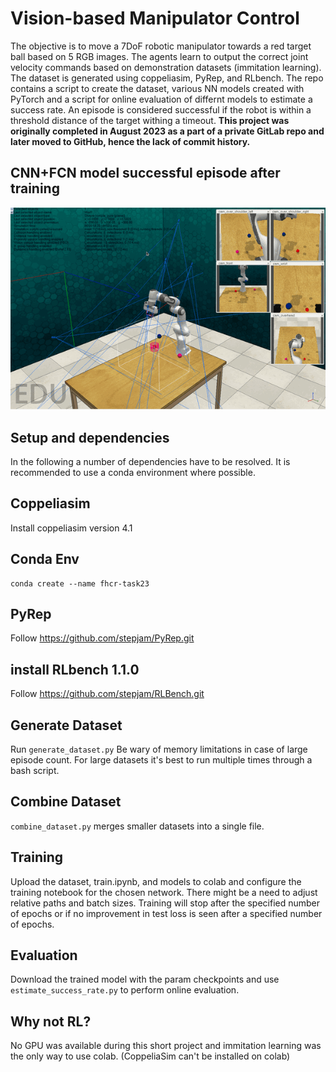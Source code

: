 # Vision-based Manipulator Control
The objective is to move a 7DoF robotic manipulator towards a red target ball based on 5 RGB images. The agents learn to output the correct joint velocity commands based on demonstration datasets (immitation learning). The dataset is generated using coppeliasim, PyRep, and RLbench. The repo contains a script to create the dataset, various NN models created with PyTorch and a script for online evaluation of differnt models to estimate a success rate. An episode is considered successful if the robot is within a threshold distance of the target withing a timeout. **This project was originally completed in August 2023 as a part of a private GitLab repo and later moved to GitHub, hence the lack of commit history.**

## CNN+FCN model successful episode after training
![](videos/success.gif)

## Setup and dependencies
In the following a number of dependencies have to be resolved. It is recommended to use a conda environment where possible.

## Coppeliasim
Install coppeliasim version 4.1

## Conda Env
```
conda create --name fhcr-task23
```
## PyRep
Follow https://github.com/stepjam/PyRep.git

## install RLbench 1.1.0
Follow https://github.com/stepjam/RLBench.git

## Generate Dataset
Run `generate_dataset.py` Be wary of memory limitations in case of large episode count. For large datasets it's best to run multiple times through a bash script.

## Combine Dataset
`combine_dataset.py` merges smaller datasets into a single file.

## Training
Upload the dataset, train.ipynb, and models to colab and configure the training notebook for the chosen network. There might be a need to adjust relative paths and batch sizes. Training will stop after the specified number of epochs or if no improvement in test loss is seen after a specified number of epochs.

## Evaluation
Download the trained model with the param checkpoints and use `estimate_success_rate.py` to perform online evaluation.

## Why not RL?
No GPU was available during this short project and immitation learning was the only way to use colab. (CoppeliaSim can't be installed on colab)